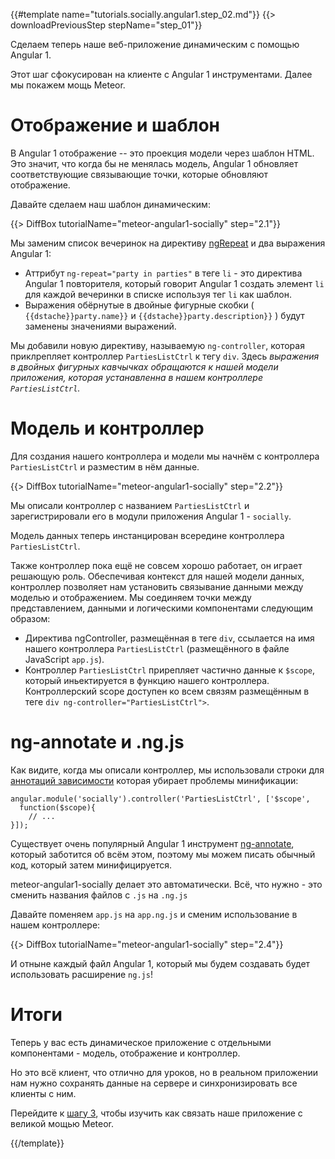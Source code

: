 {{#template name="tutorials.socially.angular1.step_02.md"}}
{{> downloadPreviousStep stepName="step_01"}}

Сделаем теперь наше веб-приложение динамическим с помощью Angular 1.

Этот шаг сфокусирован на клиенте с Angular 1 инструментами. Далее мы покажем мощь Meteor.

# Отображение и шаблон

В Angular 1 отображение -- это проекция модели через шаблон HTML. Это значит, что когда бы не менялась модель, Angular 1 обновляет соответствующие связывающие точки, которые обновляют отображение.

Давайте сделаем наш шаблон динамическим:

{{> DiffBox tutorialName="meteor-angular1-socially" step="2.1"}}

Мы заменим список вечеринок на директиву [ngRepeat](https://docs.angularjs.org/api/ng/directive/ngRepeat) и два выражения Angular 1:

* Аттрибут `ng-repeat="party in parties"` в теге `li` - это директива Angular 1 повторителя, который говорит Angular 1 создать элемент `li` для каждой вечеринки в списке используя тег `li` как шаблон.
* Выражения обёрнутые в двойные фигурные скобки ( `{{dstache}}party.name}}` и `{{dstache}}party.description}}` ) будут заменены значениями выражений.

Мы добавили новую директиву, называемую `ng-controller`, которая приклрепляет контроллер `PartiesListCtrl` к тегу `div`. Здесь *выражения в двойных фигурных кавчычках обращаются к нашей модели приложения, которая устанавленна в нашем контроллере `PartiesListCtrl`.*


# Модель и контроллер

Для создания нашего контроллера и модели мы начнём с контроллера `PartiesListCtrl` и разместим в нём данные.

{{> DiffBox tutorialName="meteor-angular1-socially" step="2.2"}}

Мы описали контроллер с названием `PartiesListCtrl` и зарегистрировали его в модули приложения Angular 1 - `socially`.

Модель данных теперь инстанцирован всередине контроллера `PartiesListCtrl`.

Также контроллер пока ещё не совсем хорошо работает, он играет решающую роль. Обеспечивая контекст для нашей модели данных, контроллер позволяет нам установить связывание данными между моделью и отображением. Мы соединяем точки между представлением, данными и логическими компонентами следующим образом:

* Директива ngController, размещённая в теге `div`, ссылается на имя нашего контроллера `PartiesListCtrl` (размещённого в файле JavaScript `app.js`).
* Контроллер `PartiesListCtrl` прирепляет частично данные к `$scope`, который иньектируется в функцию нашего контроллера. Контроллерский scope доступен ко всем связям размещённым в теге `div ng-controller="PartiesListCtrl">`.

# ng-annotate и .ng.js

Как видите, когда мы описали контроллер, мы использовали строки для [аннотаций зависимости](https://docs.angularjs.org/guide/di#dependency-annotation) которая убирает проблемы минификации:

    angular.module('socially').controller('PartiesListCtrl', ['$scope',
      function($scope){
        // ...
    }]);

Существует очень популярный Angular 1 инструмент [ng-annotate](https://github.com/olov/ng-annotate), который заботится об всём этом, поэтому мы можем писать обычный код, который затем минифицируется.

meteor-angular1-socially делает это автоматически. Всё, что нужно - это сменить названия файлов с `.js` на `.ng.js`

Давайте поменяем `app.js` на `app.ng.js` и сменим использование в нашем контроллере:

{{> DiffBox tutorialName="meteor-angular1-socially" step="2.4"}}

И отныне каждый файл Angular 1, который мы будем создавать будет использовать расширение `ng.js`!

# Итоги

Теперь у вас есть динамическое приложение с отдельными компонентами - модель, отображение и контроллер.

Но это всё клиент, что отлично для уроков, но в реальном приложении нам нужно сохранять данные на сервере и синхронизировать все клиенты с ним.

Перейдите к [шагу 3](/tutorial/step_03), чтобы изучить как связать наше приложение с великой мощью Meteor.

{{/template}}
